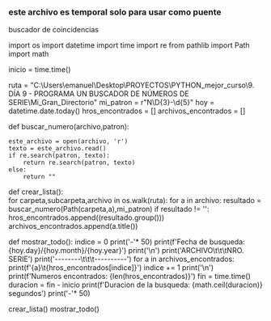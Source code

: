 <h3>este archivo es temporal solo para usar como puente</h3>


buscador de coincidencias 


import os
import datetime
import time
import re
from pathlib import Path
import math

inicio = time.time()

ruta = "C:\\Users\\emanuel\\Desktop\\PROYECTOS\\PYTHON_mejor_curso\\9. DÍA 9 - PROGRAMA UN BUSCADOR DE NÚMEROS DE SERIE\\Mi_Gran_Directorio"
mi_patron = r"N\D{3}-\d{5}"
hoy = datetime.date.today()
hros_encontrados = [] 
archivos_encontrados = []

def buscar_numero(archivo,patron):
    
    este_archivo = open(archivo, 'r')
    texto = este_archivo.read()
    if re.search(patron, texto):
        return re.search(patron, texto)
    else:
        return ""
    
def crear_lista():   
    for carpeta,subcarpeta,archivo in os.walk(ruta):
        for a in archivo:
            resultado = buscar_numero(Path(carpeta,a),mi_patron)
            if resultado != '':
                hros_encontrados.append((resultado.group()))
                archivos_encontrados.append(a.title())
    
                
def mostrar_todo():
    indice = 0
    print('-'* 50)
    print(f'Fecha de busqueda: {hoy.day}/{hoy.month}/{hoy.year}')
    print('\n')
    print('ARCHIVO\t\t\tNRO. SERIE')
    print('--------\t\t\t----------')
    for a in archivos_encontrados:
        print(f'{a}\t{hros_encontrados[indice]}')
        indice += 1
    print('\n')
    print(f'Numeros encontrados: {len(hros_encontrados)}')
    fin = time.time()
    duracion = fin - inicio
    print(f'Duracion de la busqueda: {math.ceil(duracion)} segundos')
    print('-'* 50)
    
crear_lista()
mostrar_todo()





